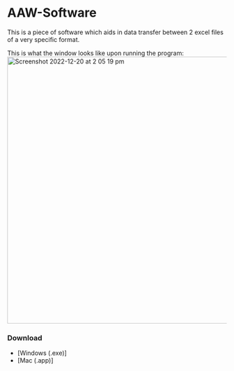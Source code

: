 # AAW-Software
This is a piece of software which aids in data transfer between 2 excel files of a very specific format.

This is what the window looks like upon running the program:
<img width="612" alt="Screenshot 2022-12-20 at 2 05 19 pm" src="https://user-images.githubusercontent.com/108334390/208652786-43d7d699-b792-4c03-bb84-d15570396024.png">

### Download
- [Windows (.exe)]
- [Mac (.app)]
